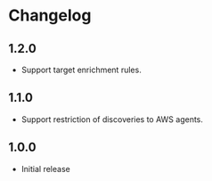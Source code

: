 # Changelog

## 1.2.0

 - Support target enrichment rules.

## 1.1.0

 - Support restriction of discoveries to AWS agents.

## 1.0.0

 - Initial release
